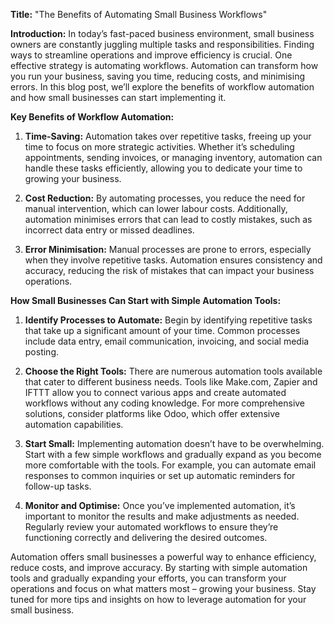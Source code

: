 **Title:** "The Benefits of Automating Small Business Workflows"

**Introduction:**
In today’s fast-paced business environment, small business owners are constantly juggling multiple tasks and responsibilities. Finding ways to streamline operations and improve efficiency is crucial. One effective strategy is automating workflows. Automation can transform how you run your business, saving you time, reducing costs, and minimising errors. In this blog post, we’ll explore the benefits of workflow automation and how small businesses can start implementing it.

**Key Benefits of Workflow Automation:**

1. **Time-Saving:**
   Automation takes over repetitive tasks, freeing up your time to focus on more strategic activities. Whether it’s scheduling appointments, sending invoices, or managing inventory, automation can handle these tasks efficiently, allowing you to dedicate your time to growing your business.

2. **Cost Reduction:**
   By automating processes, you reduce the need for manual intervention, which can lower labour costs. Additionally, automation minimises errors that can lead to costly mistakes, such as incorrect data entry or missed deadlines.

3. **Error Minimisation:**
   Manual processes are prone to errors, especially when they involve repetitive tasks. Automation ensures consistency and accuracy, reducing the risk of mistakes that can impact your business operations.

**How Small Businesses Can Start with Simple Automation Tools:**

1. **Identify Processes to Automate:**
   Begin by identifying repetitive tasks that take up a significant amount of your time. Common processes include data entry, email communication, invoicing, and social media posting.

2. **Choose the Right Tools:**
   There are numerous automation tools available that cater to different business needs. Tools like Make.com, Zapier and IFTTT allow you to connect various apps and create automated workflows without any coding knowledge. For more comprehensive solutions, consider platforms like Odoo, which offer extensive automation capabilities.

3. **Start Small:**
   Implementing automation doesn’t have to be overwhelming. Start with a few simple workflows and gradually expand as you become more comfortable with the tools. For example, you can automate email responses to common inquiries or set up automatic reminders for follow-up tasks.

4. **Monitor and Optimise:**
   Once you’ve implemented automation, it’s important to monitor the results and make adjustments as needed. Regularly review your automated workflows to ensure they’re functioning correctly and delivering the desired outcomes.

Automation offers small businesses a powerful way to enhance efficiency, reduce costs, and improve accuracy. By starting with simple automation tools and gradually expanding your efforts, you can transform your operations and focus on what matters most – growing your business. Stay tuned for more tips and insights on how to leverage automation for your small business.
